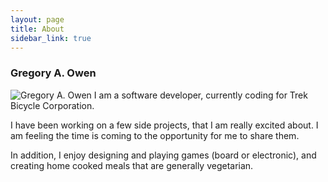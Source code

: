 ```yaml
---
layout: page
title: About
sidebar_link: true
---
```


### Gregory A. Owen

  <img src="http://www.gravatar.com/avatar/963bc50412184b39acc8ad5337864560?s=200" alt="Gregory A. Owen" /> I am a software developer, currently coding for Trek Bicycle Corporation.
  
  I have been working on a few side projects, that I am really excited about. I am feeling the time is coming to the opportunity for me to share them.
  
  In addition, I enjoy designing and playing games (board or electronic), and creating home cooked meals that are generally vegetarian.